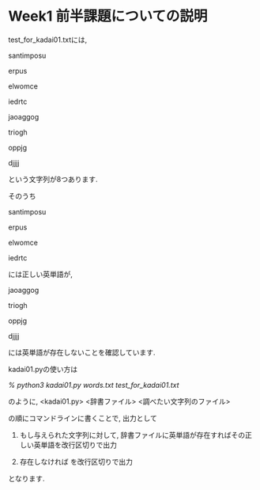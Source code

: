 # Week1 前半課題についての説明
test_for_kadai01.txtには,

santimposu

erpus 

elwomce

iedrtc 

jaoaggog

triogh

oppjg

djjjj

という文字列が8つあります.

そのうち

santimposu 

erpus 

elwomce

iedrtc

には正しい英単語が,

jaoaggog

triogh

oppjg

djjjj

には英単語が存在しないことを確認しています.

kadai01.pyの使い方は

*% python3 kadai01.py words.txt test_for_kadai01.txt*

のように,
<kadai01.py> <辞書ファイル> <調べたい文字列のファイル> 

の順にコマンドラインに書くことで, 出力として

1. もし与えられた文字列に対して, 辞書ファイルに英単語が存在すればその正しい英単語を改行区切りで出力

2. 存在しなければ <Not Found> を改行区切りで出力

となります.
